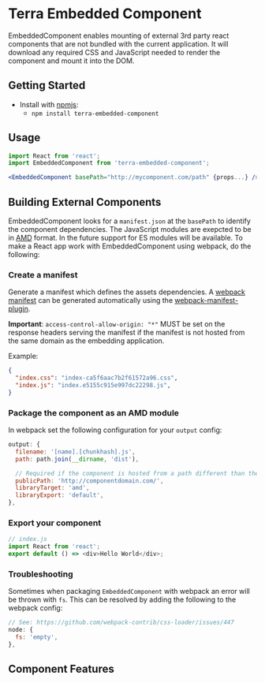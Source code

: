 # Terra Embedded Component

EmbeddedComponent enables mounting of external 3rd party react components that
are not bundled with the current application.  It will download any required
CSS and JavaScript needed to render the component and mount it into the DOM.

## Getting Started

- Install with [npmjs](https://www.npmjs.com):
  - `npm install terra-embedded-component`

## Usage

```jsx
import React from 'react';
import EmbeddedComponent from 'terra-embedded-component';

<EmbeddedComponent basePath="http://mycomponent.com/path" {props...} />
```

## Building External Components

EmbeddedComponent looks for a `manifest.json` at the `basePath` to identify the component dependencies.
The JavaScript modules are exepcted to be in [AMD](https://en.wikipedia.org/wiki/Asynchronous_module_definition) format.
In the future support for ES modules will be available. To make a React app work with EmbeddedComponent using webpack, do the following:

### Create a manifest
Generate a manifest which defines the assets dependencies. A [webpack manifest](https://webpack.js.org/guides/output-management/#the-manifest) can be generated automatically using the [webpack-manifest-plugin](https://github.com/danethurber/webpack-manifest-plugin).

**Important**: `access-control-allow-origin: "*"` MUST be set on the response headers
serving the manifest if the manifest is not hosted from the same domain as the embedding application.


Example:

```json
{
  "index.css": "index-ca5f6aac7b2f61572a96.css",
  "index.js": "index.e5155c915e997dc22298.js",
}
```

### Package the component as an AMD module
In webpack set the following configuration for your `output` config:

```js
output: {
  filename: '[name].[chunkhash].js',
  path: path.join(__dirname, 'dist'),

  // Required if the component is hosted from a path different than the embedding script file.
  publicPath: 'http://componentdomain.com/',
  libraryTarget: 'amd',
  libraryExport: 'default',
},
```

### Export your component

```js
// index.js
import React from 'react';
export default () => <div>Hello World</div>;
```

### Troubleshooting
Sometimes when packaging `EmbeddedComponent` with webpack an error will be thrown with `fs`.
This can be resolved by adding the following to the webpack config:

```js
// See: https://github.com/webpack-contrib/css-loader/issues/447
node: {
  fs: 'empty',
},
```



## Component Features

<!-- Uncomment supported features.
 * [Cross-Browser Support](https://github.com/cerner/terra-core/wiki/Component-Features#cross-browser-support)
 * [Responsive Support](https://github.com/cerner/terra-core/wiki/Component-Features#responsive-support)
 * [Mobile Support](https://github.com/cerner/terra-core/wiki/Component-Features#mobile-support)
 * [Internationalization Support](https://github.com/cerner/terra-core/wiki/Component-Features#internationalization-i18n-support)
 * [Localization Support](https://github.com/cerner/terra-core/wiki/Component-Features#localization-support)
 * [LTR/RTL Support](https://github.com/cerner/terra-core/wiki/Component-Features#ltr--rtl-support)
 -->
